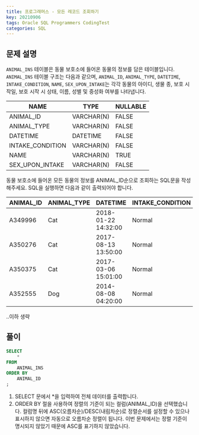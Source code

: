 ```yaml
---
title: 프로그래머스 - 모든 레코드 조회하기
key: 20210906
tags: Oracle SQL Programmers CodingTest
categories: SQL
---
```


## 문제 설명

`ANIMAL_INS` 테이블은 동물 보호소에 들어온 동물의 정보를 담은 테이블입니다. `ANIMAL_INS` 테이블 구조는 다음과 같으며, `ANIMAL_ID`, `ANIMAL_TYPE`, `DATETIME`, `INTAKE_CONDITION`, `NAME`, `SEX_UPON_INTAKE`는 각각 동물의 아이디, 생물 종, 보호 시작일, 보호 시작 시 상태, 이름, 성별 및 중성화 여부를 나타냅니다.

|NAME|TYPE|NULLABLE|
|---|---|---|
|ANIMAL_ID|VARCHAR(N)|FALSE|
|ANIMAL_TYPE|VARCHAR(N)|FALSE|
|DATETIME|DATETIME|FALSE|
|INTAKE_CONDITION|VARCHAR(N)|FALSE|
|NAME|VARCHAR(N)|TRUE|
|SEX_UPON_INTAKE|VARCHAR(N)|FALSE|

동물 보호소에 들어온 모든 동물의 정보를 ANIMAL_ID순으로 조회하는 SQL문을 작성해주세요. SQL을 실행하면 다음과 같이 출력되어야 합니다.

|ANIMAL_ID|ANIMAL_TYPE|DATETIME|INTAKE_CONDITION|NAME|SEX_UPON_INTAKE|
|---|---|---|---|---|---|
|A349996|Cat|2018-01-22 14:32:00|Normal|Sugar|Neutered Male|
|A350276|Cat|2017-08-13 13:50:00|Normal|Jewel|Spayed Female|
|A350375|Cat|2017-03-06 15:01:00|Normal|Meo|Neutered Male|
|A352555|Dog|2014-08-08 04:20:00|Normal|Harley|Spayed Female|

..이하 생략

## 풀이
~~~SQL
SELECT
    *
FROM
    ANIMAL_INS
ORDER BY
    ANIMAL_ID
;
~~~

1. SELECT 문에서 *을 입력하여 전체 데이터를 출력합니다.  
2. ORDER BY 절을 사용하여 정렬의 기준이 되는 컬럼(ANIMAL_ID)을 선택했습니다. 컬럼명 뒤에 ASC(오름차순)/DESC(내림차순)로 정렬순서를 설정할 수 있으나 표시하지 않으면 자동으로 오름차순 정렬이 됩니다. 이번 문제에서는 정렬 기준이 명시되지 않았기 때문에 ASC를 표기하지 않았습니다.  
